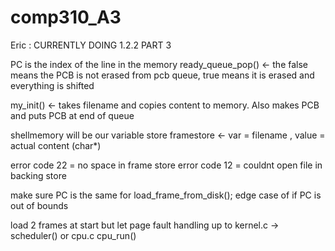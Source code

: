 # comp310_A3

Eric : CURRENTLY DOING 1.2.2 PART 3


PC is the index of the line in the memory
ready_queue_pop()   <- the false means the PCB is not erased from pcb queue, 
true means it is erased and everything is shifted

my_init() <- takes filename and copies content to memory. Also makes PCB and 
puts PCB at end of queue



shellmemory will be our variable store
framestore <- var = filename , value = actual content (char*)


error code 22 = no space in frame store
error code 12 = couldnt open file in backing store   



make sure PC is the same for load_frame_from_disk();
edge case of if PC is out of bounds

load 2 frames at start but let page fault handling up to kernel.c -> scheduler() or cpu.c cpu_run()




